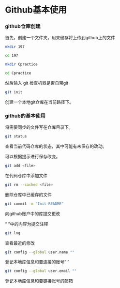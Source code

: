 # Github基本使用

### github仓库创建

首先，创建一个文件夹，用来储存将上传到github上的文件

```bash
mkdir 197 

cd 197

mkdir Cpractice

cd Cpractice
```

然后输入 git 检查机器是否自带git

```bash
git init
```

创建一个本地git仓库在当前路径下。

### github的基本使用

将需要同步的文件写在仓库目录下。

```bash
git status 
```

查看当前代码仓库的状态，其中可能有未保存的改动。

可以根据提示进行保存改变。

```bash
git add <file>
```

在代码仓库中添加文件

```bash
git rm --cached <file>
```

删除仓库中已缓存的文件

```bash 
git commit -m "Init README"
```

向github账户中的库提交更改

“ ”中的内容为提交注释

```bash 
git log
```

查看最近的修改

```bash
git config --global user.name ""
```

登记本地库信息和要连接的账号“ ”

```bash
git config --global user.email ""
```

登记本地库信息和要链接账号的邮箱

